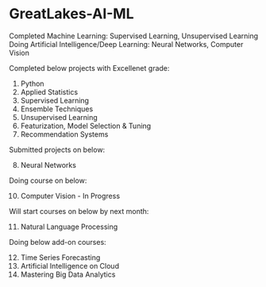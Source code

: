 # GreatLakes-AI-ML
Completed Machine Learning: Supervised Learning, Unsupervised Learning
Doing Artificial Intelligence/Deep Learning: Neural Networks, Computer Vision

Completed below projects with Excellenet grade:
1) Python
2) Applied Statistics
3) Supervised Learning
4) Ensemble Techniques
5) Unsupervised Learning
6) Featurization, Model Selection & Tuning
7) Recommendation Systems

Submitted projects on below:

8) Neural Networks

Doing course on below:

10) Computer Vision - In Progress

Will start courses on below by next month:

11) Natural Language Processing

Doing below add-on courses:

12) Time Series Forecasting
13) Artificial Intelligence on Cloud
14) Mastering Big Data Analytics

